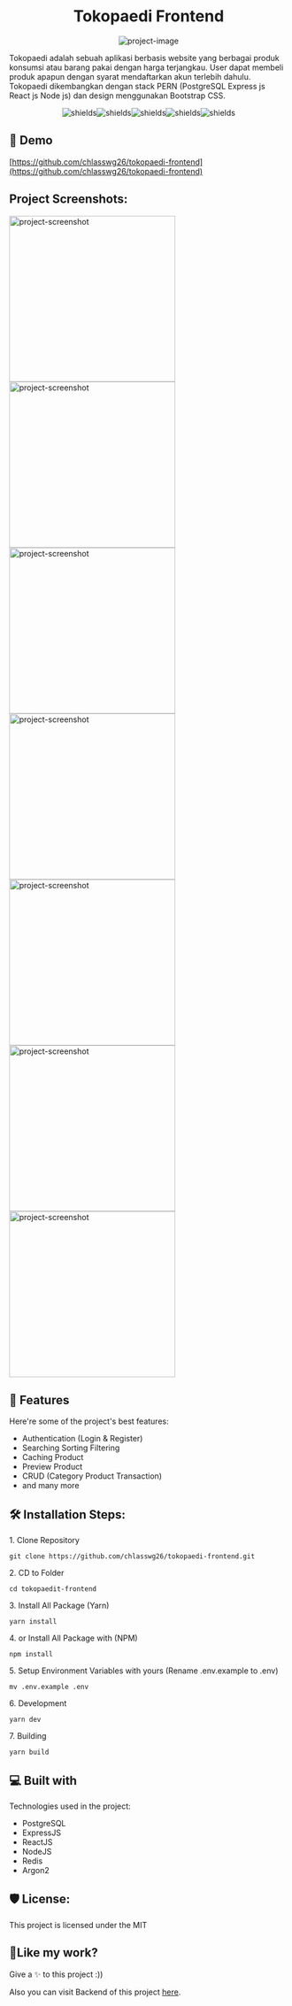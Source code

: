 <h1 align="center" id="title">Tokopaedi Frontend</h1>

<p align="center"><img src="https://socialify.git.ci/chlasswg26/tokopaedi-frontend/image?description=1&descriptionEditable=Awesome%20E-Commerce%20Web%20Apps%20(SPA)%20Built%20with%20React.js&font=Bitter&forks=1&issues=1&language=1&logo=https%3A%2F%2Ftokopaedi-frontend.vercel.app%2Ffavicon.png&name=1&owner=1&pattern=Floating%20Cogs&pulls=1&stargazers=1&theme=Light" alt="project-image"></p>

<p id="description">Tokopaedi adalah sebuah aplikasi berbasis website yang berbagai produk konsumsi atau barang pakai dengan harga terjangkau. User dapat membeli produk apapun dengan syarat mendaftarkan akun terlebih dahulu. Tokopaedi dikembangkan dengan stack PERN (PostgreSQL Express js React js Node js) dan design menggunakan Bootstrap CSS.</p>

<p align="center"><img src="https://img.shields.io/badge/React-20232A?style=for-the-badge&amp;logo=react&amp;logoColor=61DAFB" alt="shields"><img src="https://img.shields.io/badge/Express.js-404D59?style=for-the-badge" alt="shields"><img src="https://img.shields.io/badge/Bootstrap-563D7C?style=for-the-badge&amp;logo=bootstrap&amp;logoColor=white" alt="shields"><img src="https://img.shields.io/badge/Redux-593D88?style=for-the-badge&amp;logo=redux&amp;logoColor=white" alt="shields"><img src="https://img.shields.io/badge/PostgreSQL-316192?style=for-the-badge&amp;logo=postgresql&amp;logoColor=white" alt="shields"></p>

<h2>🚀 Demo</h2>

[https://github.com/chlasswg26/tokopaedi-frontend](https://github.com/chlasswg26/tokopaedi-frontend)

<h2>Project Screenshots:</h2>

<img src="https://i.imgur.com/A96CCXw.png" alt="project-screenshot" width="300" height="300/">

<img src="https://i.imgur.com/4mZS6RR.png" alt="project-screenshot" width="300" height="300/">

<img src="https://i.imgur.com/WhwnrhH.png" alt="project-screenshot" width="300" height="300/">

<img src="https://i.imgur.com/P8ju739.png" alt="project-screenshot" width="300" height="300/">

<img src="https://i.imgur.com/O4RAbON.png" alt="project-screenshot" width="300" height="300/">

<img src="https://i.imgur.com/PFsr6pL.png" alt="project-screenshot" width="300" height="300/">

<img src="https://i.imgur.com/fJQtUS3.png" alt="project-screenshot" width="300" height="300/">

  
  
<h2>🧐 Features</h2>

Here're some of the project's best features:

*   Authentication (Login & Register)
*   Searching Sorting Filtering
*   Caching Product
*   Preview Product
*   CRUD (Category Product Transaction)
*   and many more

<h2>🛠️ Installation Steps:</h2>

<p>1. Clone Repository</p>

```
git clone https://github.com/chlasswg26/tokopaedi-frontend.git
```

<p>2. CD to Folder</p>

```
cd tokopaedit-frontend
```

<p>3. Install All Package (Yarn)</p>

```
yarn install
```

<p>4. or Install All Package with (NPM)</p>

```
npm install
```

<p>5. Setup Environment Variables with yours (Rename .env.example to .env)</p>

```
mv .env.example .env
```

<p>6. Development</p>

```
yarn dev
```

<p>7. Building</p>

```
yarn build
```

  
  
<h2>💻 Built with</h2>

Technologies used in the project:

*   PostgreSQL
*   ExpressJS
*   ReactJS
*   NodeJS
*   Redis
*   Argon2

<h2>🛡️ License:</h2>

This project is licensed under the MIT

<h2>💖Like my work?</h2>

Give a ✨ to this project :))  
  
Also you can visit Backend of this project [here](https://github.com/chlasswg26/tokopaedi-backend).

